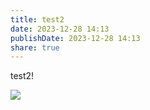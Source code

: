 ```yaml
---
title: test2
date: 2023-12-28 14:13
publishDate: 2023-12-28 14:13
share: true
---
```


test2!

![](/images/nature3.jpg)